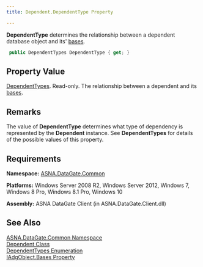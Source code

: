 ```yaml
---
title: Dependent.DependentType Property

---
```


**DependentType** determines the relationship between a dependent database object and its' [ bases](iadg-object-class-bases-property.html). 

```cs
 public DependentTypes DependentType { get; }
```


## Property Value

[DependentTypes](dependent-types-enumeration.html). Read-only. The relationship between a dependent and its [ bases](iadg-object-class-bases-property.html). 
## Remarks

The value of **DependentType** determines what type of dependency is represented by the **Dependent** instance. See **DependentTypes** for details of the possible values of this property.
## Requirements

**Namespace:** [ASNA.DataGate.Common](datagate-common-namespace.html) 

**Platforms:** Windows Server 2008 R2, Windows Server 2012, Windows 7, Windows 8 Pro, Windows 8.1 Pro, Windows 10

**Assembly:** ASNA DataGate Client (in ASNA.DataGate.Client.dll)
## See Also


[ASNA.DataGate.Common Namespace](datagate-common-namespace.html)
      <br />
[Dependent Class](dependent-class.html)
      <br />
[DependentTypes Enumeration](dependent-types-enumeration.html)
      <br />
[IAdgObject.Bases Property](iadg-object-class-bases-property.html)

